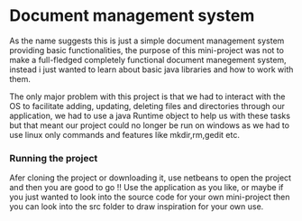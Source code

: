 # Document management system
As the name suggests this is just a simple document management system providing basic functionalities, the purpose of this
mini-project was not to make a full-fledged completely functional document manegement system, instead i just wanted to learn about basic java libraries and how to work with them.

The only major problem with this project is that we had to interact with the OS to facilitate adding, updating, deleting files and directories through our application, we had to use a java Runtime object to help us with these tasks but that meant our project could no longer be run on windows as we had to use linux only commands and features like mkdir,rm,gedit etc.

### Running the project
Afer cloning the project or downloading it, use netbeans to open the project and then you are good to go !! Use the application as you like, or maybe if you just wanted to look into the source code for your own mini-project then you can look into the src folder to draw inspiration for your own use.
